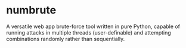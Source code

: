 # numbrute
A versatile web app brute-force tool written in pure Python, capable of running attacks in multiple threads (user-definable) and attempting combinations randomly rather than sequentially.
